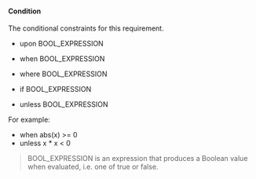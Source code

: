 #### Condition

The conditional constraints for this requirement.

* upon BOOL_EXPRESSION 
* when BOOL_EXPRESSION 
* where BOOL_EXPRESSION 
* if BOOL_EXPRESSION

* unless BOOL_EXPRESSION

For example:

* when abs(x) >= 0
* unless x * x < 0

> BOOL_EXPRESSION is an expression that produces a Boolean value when evaluated, i.e. one of true or false.
